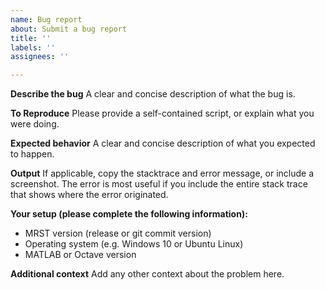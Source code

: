```yaml
---
name: Bug report
about: Submit a bug report
title: ''
labels: ''
assignees: ''

---
```


**Describe the bug**
A clear and concise description of what the bug is.

**To Reproduce**
Please provide a self-contained script, or explain what you were doing.

**Expected behavior**
A clear and concise description of what you expected to happen.

**Output**
If applicable, copy the stacktrace and error message, or include a screenshot. The error is most useful if you include the entire stack trace that shows where the error originated.

**Your setup (please complete the following information):**
- MRST version (release or git commit version)
- Operating system (e.g. Windows 10 or Ubuntu Linux)
- MATLAB or Octave version

**Additional context**
Add any other context about the problem here.
